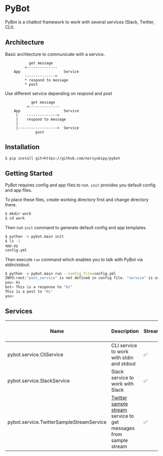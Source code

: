 # PyBot

PyBot is a chatbot framework to work with several services (Slack, Twitter, CLI).

## Architecture

Basic architecture to communicate with a service.

```
           get message
         <--------------
    App                    Service
         -------------->
         * respond to message
         * post
```

Use different service depending on respond and post

```
            get message
          <--------------
    App                    Service
     |    -------------->
     |    respond to message
     |
     |------------------>  Service
              post
```

## Installation

```sh
$ pip install git+https://github.com/noriyukipy/pybot
```

## Getting Started

PyBot requires config and app files to run.
`init` provides you default config and app files.

To place these files, create working directory first and change directory there.

```sh
$ mkdir work
$ cd work
```
Then run `init` command to generate default config and app templates.

```sh
$ python -m pybot.main init
$ ls -1
app.py
config.yml
```

Then execute `run` command which enables you to talk with PyBot via stdin/stdout.

```sh
$ python -m pybot.main run --config_file=config.yml
INFO:root:"post_service" is not defined in config file. "service" is used for "post_service" instead.
you> Hi
bot> This is a response to "Hi"
This is a post to "Hi"
you>
```

## Services

| Name | Description | Stream | Post | Respond to message |
| --- | --- | --- | --- | --- |
| pybot.service.CliService | CLI service to work with stdin and stdout | :white_check_mark: | :white_check_mark: | :white_check_mark: |
| pybot.service.SlackService | Slack service to work with Slack | :white_check_mark: | :white_check_mark: | :white_check_mark: |
| pybot.service.TwitterSampleStreamService | [Twitter sample stream](https://developer.twitter.com/en/docs/tweets/sample-realtime/overview/get_statuses_sample) service to get messages from sample stream | :white_check_mark: | :x: | :x: |